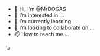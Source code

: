 - 👋 Hi, I’m @MrDOGAS
- 👀 I’m interested in ...
- 🌱 I’m currently learning ...
- 💞️ I’m looking to collaborate on ...
- 📫 How to reach me ...

<!---
MrDOGAS/MrDOGAS is a ✨ special ✨ repository because its `README.md` (this file) appears on your GitHub profile.
You can click the Preview link to take a look at your changes.
---> ´a

